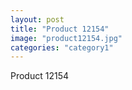 ```yaml
---
layout: post
title: "Product 12154"
image: "product12154.jpg"
categories: "category1"
---
```

Product 12154

